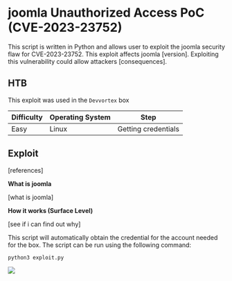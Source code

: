 # joomla Unauthorized Access PoC (CVE-2023-23752)

This script is written in Python and allows user to exploit the joomla security flaw for CVE-2023-23752. This exploit affects joomla [version]. Exploiting this vulnerability could allow attackers [consequences].


## HTB

This exploit was used in the `Devvortex` box


| Difficulty | Operating System | Step |
|------------|------------------|------|
| Easy | Linux | Getting credentials |

## Exploit

[references]

**What is joomla**


[what is joomla]


**How it works (Surface Level)**


[see if i can find out why]



This script will automatically obtain the credential for the account needed for the box. The script can be run using the following command:


`python3 exploit.py`

![](img)
